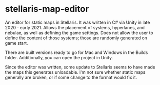 # stellaris-map-editor

An editor for static maps in Stellaris. It was written in C# via Unity in late 2020 - early 2021.
Allows the placement of systems, hyperlanes, and nebulae, as well as defining the game settings.
Does not allow the user to define the content of those systems; those are randomly generated on game start.

There are built versions ready to go for Mac and Windows in the Builds folder.
Additionally, you can open the project in Unity.

Since the editor was written, some update to Stellaris seems to have made the maps this generates unloadable.
I'm not sure whether static maps generally are broken, or if some change to the format would fix it.
